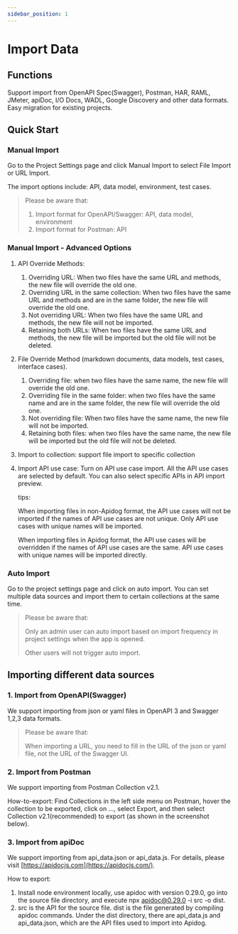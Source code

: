 ```yaml
---
sidebar_position: 1
---
```


# Import Data


## Functions 

Support import from OpenAPI Spec(Swagger), Postman, HAR, RAML, JMeter, apiDoc, I/O Docs, WADL, Google Discovery and other data formats. Easy migration for existing projects.


## Quick Start


### Manual Import

  Go to the Project Settings page and click Manual Import to select File Import or URL Import.

The import options include: API, data model, environment, test cases.
> 
> Please be aware that:
> 
> 
> 1. Import format for OpenAPI/Swagger: API, data model, environment 
> 2. Import format for Postman: API

### Manual Import - Advanced Options

1. API Override Methods:
    1. Overriding URL: When two files have the same URL and methods, the new file will override the old one. 
    2. Overriding URL in the same collection: When two files have the same URL and methods and are in the same folder, the new file will override the old one.
    3. Not overriding URL: When two files have the same URL and methods, the new file will not be imported.
    4. Retaining both URLs: When two files have the same URL and methods, the new file will be imported but the old file will not be deleted.
2. File Override Method (markdown documents, data models, test cases, interface cases).
    1. Overriding file:  when two files have the same name, the new file will override the old one. 
    2. Overriding file in the same folder: when two files have the same name and are in the same folder, the new file will override the old one.
    3. Not overriding file: When two files have the same name, the new file will not be imported. 
   4. Retaining both files: when two files have the same name, the new file will be imported but the old file will not be deleted. 
3. Import to collection: support file import to specific collection
4. Import API use case: Turn on API use case import. All the API use cases are selected by default. You can also select specific APIs in API import preview. 

    tips:


    When importing files in non-Apidog format, the API use cases will not be imported if the names of API use cases are not unique. Only API use cases with unique names will be imported. 


    When importing files in Apidog format, the API use cases will be overridden if the names of API use cases are the same. API use cases with unique names will be imported directly. 


### Auto Import

Go to the project settings page and click on auto import. You can set multiple data sources and import them to certain collections at the same time. 

> 
> Please be aware that:
> 
> Only an admin user can auto import based on import frequency in project settings when the app is opened. 
> 
> Other users will not trigger auto import. 
> 
> 
## Importing different data sources 


###  1. Import from OpenAPI(Swagger)

We support importing from  json or yaml files in OpenAPI 3 and Swagger 1,2,3 data formats. 

> Please be aware that:
> 
> When importing a URL, you need to fill in the URL of the json or yaml file, not the URL of the Swagger UI.


### 2. Import from Postman 

We support importing from Postman Collection v2.1. 

How-to-export: Find Collections in the left side menu on Postman, hover the collection to be exported, click on …, select Export, and then select Collection v2.1(recommended) to export (as shown in the screenshot below).




### 3. Import from apiDoc

We support importing from api_data.json or api_data.js. For details, please visit [https://apidocjs.com](https://apidocjs.com/).

How to export: 


1. Install node environment locally, use apidoc with version 0.29.0, go into the source file directory, and execute npx apidoc@0.29.0 -i src -o dist. 
2. src is the API for the source file. dist is the file generated by compiling apidoc commands. Under the dist directory, there are api_data.js and api_data.json, which are the API files used to import into Apidog. 

